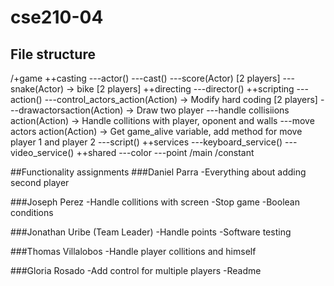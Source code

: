 # cse210-04
## File structure
/+game
++casting
---actor()
---cast()
---score(Actor) [2 players]
---snake(Actor) -> bike [2 players]
++directing
---director()
++scripting
---action()
---control_actors_action(Action) -> Modify hard coding [2 players]
---drawactorsaction(Action) -> Draw two player
---handle collisiions action(Action) -> Handle collitions with player, oponent and walls
---move actors action(Action) -> Get game_alive variable, add method for move player 1 and player 2
---script()
++services
---keyboard_service()
---video_service()
++shared
---color
---point
/main
/constant

##Functionality assignments
###Daniel Parra
-Everything about adding second player

###Joseph Perez
-Handle collitions with screen
-Stop game
-Boolean conditions

###Jonathan Uribe (Team Leader)
-Handle points
-Software testing

###Thomas Villalobos
-Handle player collitions and himself

###Gloria Rosado
-Add control for multiple players
-Readme
